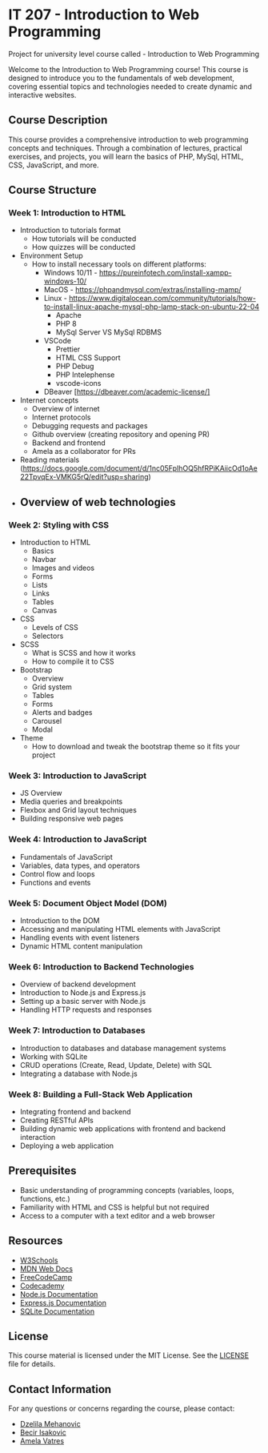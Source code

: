# IT 207 - Introduction to Web Programming

Project for university level course called - Introduction to Web Programming

Welcome to the Introduction to Web Programming course! This course is designed to introduce you to the fundamentals of web development, covering essential topics and technologies needed to create dynamic and interactive websites.

## Course Description

This course provides a comprehensive introduction to web programming concepts and techniques. Through a combination of lectures, practical exercises, and projects, you will learn the basics of PHP, MySql, HTML, CSS, JavaScript, and more.

## Course Structure

### Week 1: Introduction to HTML

- Introduction to tutorials format
  - How tutorials will be conducted
  - How quizzes will be conducted
- Environment Setup
  - How to install necessary tools on different platforms:
    - Windows 10/11 - https://pureinfotech.com/install-xampp-windows-10/
    - MacOS - https://phpandmysql.com/extras/installing-mamp/
    - Linux - https://www.digitalocean.com/community/tutorials/how-to-install-linux-apache-mysql-php-lamp-stack-on-ubuntu-22-04
      - Apache
      - PHP 8
      - MySql Server VS MySql RDBMS
    - VSCode
      - Prettier
      - HTML CSS Support
      - PHP Debug
      - PHP Intelephense
      - vscode-icons
    - DBeaver [https://dbeaver.com/academic-license/]
- Internet concepts
  - Overview of internet
  - Internet protocols
  - Debugging requests and packages
  - Github overview (creating repository and opening PR)
  - Backend and frontend
  - Amela as a collaborator for PRs
- Reading materials (https://docs.google.com/document/d/1nc05FpIhOQ5hfRPiKAiicOd1oAe22TpvqEx-VMKG5rQ/edit?usp=sharing)
- ## Overview of web technologies

### Week 2: Styling with CSS

- Introduction to HTML
  - Basics
  - Navbar
  - Images and videos
  - Forms
  - Lists
  - Links
  - Tables
  - Canvas
- CSS
  - Levels of CSS
  - Selectors
- SCSS
  - What is SCSS and how it works
  - How to compile it to CSS
- Bootstrap
  - Overview
  - Grid system
  - Tables
  - Forms
  - Alerts and badges
  - Carousel
  - Modal
- Theme
  - How to download and tweak the bootstrap theme so it fits your project

### Week 3: Introduction to JavaScript

- JS Overview
- Media queries and breakpoints
- Flexbox and Grid layout techniques
- Building responsive web pages

### Week 4: Introduction to JavaScript

- Fundamentals of JavaScript
- Variables, data types, and operators
- Control flow and loops
- Functions and events

### Week 5: Document Object Model (DOM)

- Introduction to the DOM
- Accessing and manipulating HTML elements with JavaScript
- Handling events with event listeners
- Dynamic HTML content manipulation

### Week 6: Introduction to Backend Technologies

- Overview of backend development
- Introduction to Node.js and Express.js
- Setting up a basic server with Node.js
- Handling HTTP requests and responses

### Week 7: Introduction to Databases

- Introduction to databases and database management systems
- Working with SQLite
- CRUD operations (Create, Read, Update, Delete) with SQL
- Integrating a database with Node.js

### Week 8: Building a Full-Stack Web Application

- Integrating frontend and backend
- Creating RESTful APIs
- Building dynamic web applications with frontend and backend interaction
- Deploying a web application

## Prerequisites

- Basic understanding of programming concepts (variables, loops, functions, etc.)
- Familiarity with HTML and CSS is helpful but not required
- Access to a computer with a text editor and a web browser

## Resources

- [W3Schools](https://www.w3schools.com/)
- [MDN Web Docs](https://developer.mozilla.org/en-US/docs/Web)
- [FreeCodeCamp](https://www.freecodecamp.org/)
- [Codecademy](https://www.codecademy.com/learn)
- [Node.js Documentation](https://nodejs.org/en/docs/)
- [Express.js Documentation](https://expressjs.com/)
- [SQLite Documentation](https://www.sqlite.org/docs.html)

## License

This course material is licensed under the MIT License. See the [LICENSE](LICENSE) file for details.

## Contact Information

For any questions or concerns regarding the course, please contact:

- [Dzelila Mehanovic](mailto:instructor@example.com)
- [Becir Isakovic](mailto:instructor@example.com)
- [Amela Vatres](mailto:ta@example.com)
